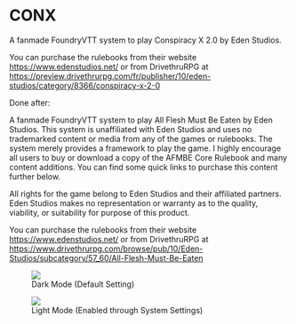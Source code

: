 # CONX

A fanmade FoundryVTT system to play Conspiracy X 2.0 by Eden Studios.

You can purchase the rulebooks from their website https://www.edenstudios.net/ or from DrivethruRPG at
https://preview.drivethrurpg.com/fr/publisher/10/eden-studios/category/8366/conspiracy-x-2-0

Done after:

A fanmade FoundryVTT system to play All Flesh Must Be Eaten by Eden Studios. This system is unaffiliated with Eden Studios 
and uses no trademarked content or media from any of the games or rulebooks. The system merely provides a framework to play the game.
I highly encourage all users to buy or download a copy of the AFMBE Core Rulebook and many content additions. You can find some quick
links to purchase this content further below.

All rights for the game belong to Eden Studios and their affiliated partners. Eden Studios makes no representation or warranty as to
the quality, viability, or suitability for purpose of this product.

You can purchase the rulebooks from their website https://www.edenstudios.net/ or from DrivethruRPG at
https://www.drivethrurpg.com/browse/pub/10/Eden-Studios/subcategory/57_60/All-Flesh-Must-Be-Eaten

<figure>
    <img src="images/conspiracyx-dark-mode.png">
    <figcaption>Dark Mode (Default Setting)</figcaption>
</figure>

<figure>
    <img src="images/conspiracyx-light-mode.png">
    <figcaption>Light Mode (Enabled through System Settings)</figcaption>
</figure>

